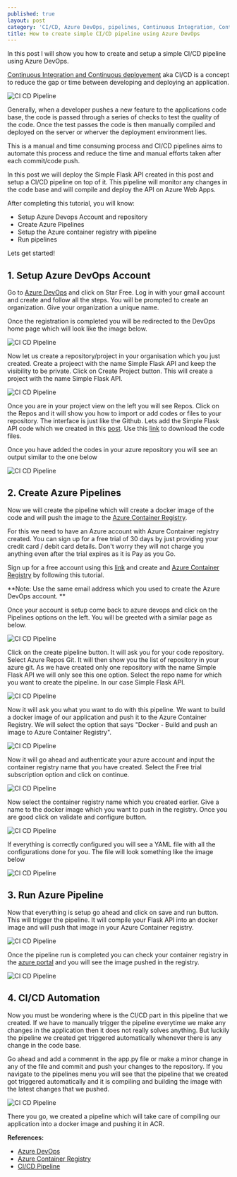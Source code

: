 ```yaml
---
published: true
layout: post
category: 'CI/CD, Azure DevOps, pipelines, Continuous Integration, Continuous Development'
title: How to create simple CI/CD pipeline using Azure DevOps
---
```

In this post I will show you how to create and setup a simple CI/CD pipeline using Azure DevOps.

[Continuous Integration and Continuous deployement](https://www.simplilearn.com/tutorials/devops-tutorial/continuous-delivery-and-continuous-deployment) aka CI/CD is a concept to reduce the gap or time between developing and deploying an application. 

![CI CD Pipeline]({{site.baseurl}}/images/ci_cd_display_pic.jpg)

Generally, when a developer pushes a new feature to the applications code base, the code is passed through a series of checks to test the quality of the code. Once the test passes the code is then manually compiled and deployed on the server or wherver the deployment environment lies.

This is a manual and time consuming process and CI/CD pipelines aims to automate this process and reduce the time and manual efforts taken after each commit/code push.

In this post we will deploy the Simple Flask API created in this post and setup a CI/CD pipeline on top of it. This pipeline will monitor any changes in the code base and will compile and deploy the API on Azure Web Apps.

After completing this tutorial, you will know:
- Setup Azure Devops Account and repository
- Create Azure Pipelines
- Setup the Azure container registry with pipeline
- Run pipelines

Lets get started!

## 1. Setup Azure DevOps Account

Go to [Azure DevOps](https://azure.microsoft.com/en-in/services/devops/) and click on Star Free. Log in with your gmail account and create and follow all the steps. You will be prompted to create an organization. Give your organization a unique name.

Once the registration is completed you will be redirected to the DevOps home page which will look like the image below.

![CI CD Pipeline]({{site.baseurl}}/images/home_page_devops.png)

Now let us create a repository/project in your organisation which you just created. Create a projeect with the name Simple Flask API and keep the visibility to be private. Click on Create Project button. This will create a project with the name Simple Flask API.

![CI CD Pipeline]({{site.baseurl}}/images/welcome_project_devops.png)

Once you are in your project view on the left you will see Repos. Click on the Repos and it will show you how to import or add codes or files to your repository. The interface is just like the Github. Lets add the Simple Flask API code which we created in this [post](https://errolpereira.github.io/deploy_flask_api_using_docker_container/). Use this [link](https://github.com/errolPereira/blog_resources/tree/main/Flask%20API) to download the code files.

Once you have added the codes in your azure repository you will see an output similar to the one below

![CI CD Pipeline]({{site.baseurl}}/images/azure_simple_flask_api.png)

## 2. Create Azure Pipelines

Now we will create the pipeline which will create a docker image of the code and will push the image to the [Azure Container Registry](https://azure.microsoft.com/en-us/services/container-registry/).

For this we need to have an Azure account with Azure Container registry created. You can sign up for a free trial of 30 days by just providing your credit card / debit card details. Don't worry they will not charge you anything even after the trial expires as it is Pay as you Go.

Sign up for a free account using this [link](https://azure.microsoft.com/en-in/free/) and create and [Azure Container Registry](https://docs.microsoft.com/en-us/azure/container-registry/container-registry-get-started-portal?tabs=azure-cli) by following this tutorial.

**Note: Use the same email address which you used to create the Azure DevOps account.
**

Once your account is setup come back to azure devops and click on the Pipelines options on the left. You will be greeted with a similar page as below.


![CI CD Pipeline]({{site.baseurl}}/images/create_pipeline_devops.png)

Click on the create pipeline button. It will ask you for your code repository. Select Azure Repos Git. It will then show you the list of repository in your azure git. As we have created only one repository with the name Simple Flask API we will only see this one option. Select the repo name for which you want to create the pipeline. In our case Simple Flask API. 

![CI CD Pipeline]({{site.baseurl}}/images/select_repo_devops.png)

Now it will ask you what you want to do with this pipeline. We want to build a docker image of our application and push it to the Azure Container Registry. We will select the option that says "Docker - Build and push an image to Azure Container Registry".

![CI CD Pipeline]({{site.baseurl}}/images/build_and_push_to_acr.png)

Now it will go ahead and authenticate your azure account and input the container registry name that you have created. Select the Free trial subscription option and click on continue.

![CI CD Pipeline]({{site.baseurl}}/images/validate_n_configure.png)

Now select the container registry name which you created earlier. Give a name to the docker image which you want to push in the registry. Once you are good click on validate and configure button.

![CI CD Pipeline]({{site.baseurl}}/images/free_trial_sub.png)

If everything is correctly configured you will see a YAML file with all the configurations done for you. The file will look something like the image below

![CI CD Pipeline]({{site.baseurl}}/images/final_pipeline_yaml.png)


## 3. Run Azure Pipeline

Now that everything is setup go ahead and click on save and run button. This will trigger the pipeline. It will compile your Flask API into an docker image and will push that image in your Azure Container registry.

![CI CD Pipeline]({{site.baseurl}}/images/pipeline_running.png)

Once the pipeline run is completed you can check your container registry in the [azure portal](portal.azure.com/) and you will see the image pushed in the registry.

![CI CD Pipeline]({{site.baseurl}}/images/acr_image.png)

## 4. CI/CD Automation

Now you must be wondering where is the CI/CD part in this pipeline that we created. If we have to manually trigger the pipeline everytime we make any changes in the application then it does not really solves anything. But luckily the pipeline we created get triggered automatically whenever there is any change in the code base.

Go ahead and add a commennt in the app.py file or make a minor change in any of the file and commit and push your changes to the repository. If you navigate to the pipelines menu you will see that the pipeline that we created got triggered automatically and it is compiling and building the image with the latest changes that we pushed.

![CI CD Pipeline]({{site.baseurl}}/images/change_in_repo.png)

There you go, we created a pipeline which will take care of compiling our application into a docker image and pushing it in ACR.


**References:**

- [Azure DevOps](https://docs.microsoft.com/en-us/azure/devops/?view=azure-devops&viewFallbackFrom=vsts)
- [Azure Container Registry](https://docs.microsoft.com/en-us/azure/container-registry/)
- [CI/CD Pipeline](https://docs.microsoft.com/en-us/azure/devops/pipelines/apps/cd/azure/cicd-data-overview?view=azure-devops)



